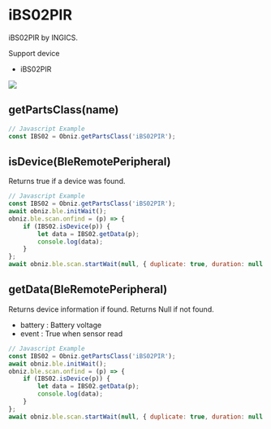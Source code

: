 # iBS02PIR

iBS02PIR by INGICS.

Support device

- iBS02PIR

![](image.jpg)


## getPartsClass(name)

```javascript
// Javascript Example
const IBS02 = Obniz.getPartsClass('iBS02PIR');
```

## isDevice(BleRemotePeripheral)

Returns true if a device was found.

```javascript
// Javascript Example
const IBS02 = Obniz.getPartsClass('iBS02PIR');
await obniz.ble.initWait();
obniz.ble.scan.onfind = (p) => {
    if (IBS02.isDevice(p)) {
        let data = IBS02.getData(p);
        console.log(data);
    }
};
await obniz.ble.scan.startWait(null, { duplicate: true, duration: null });
```

## getData(BleRemotePeripheral)

Returns device information if found. Returns Null if not found.

- battery : Battery voltage
- event : True when sensor read

```javascript
// Javascript Example
const IBS02 = Obniz.getPartsClass('iBS02PIR');
await obniz.ble.initWait();
obniz.ble.scan.onfind = (p) => {
    if (IBS02.isDevice(p)) {
        let data = IBS02.getData(p);
        console.log(data);
    }
};
await obniz.ble.scan.startWait(null, { duplicate: true, duration: null });
```
